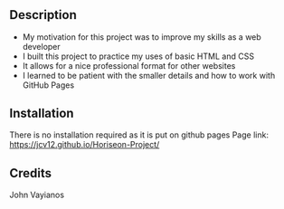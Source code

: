# <Horiseon-Project>

## Description

- My motivation for this project was to improve my skills as a web developer
- I built this project to practice my uses of basic HTML and CSS
- It allows for a nice professional format for other websites
- I learned to be patient with the smaller details and how to work with GitHub Pages

## Installation

There is no installation required as it is put on github pages
Page link: https://jcv12.github.io/Horiseon-Project/

## Credits
John Vayianos
